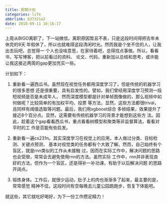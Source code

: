 ```yaml
---
title: 假期计划
categories: life
abbrlink: b37321a2
date: 2018-09-11 10:16:17
---
```

上周从BIGO离职了，下一站微信。离职原因暂且不表，只是这段时间得把去年未休完的9天
年假休了，所以也就难得这段清闲时光。然而我是个坐不住的人，让我出去玩吧，总觉得一
个人也没啥意思，在家待着吧，总得找点事做。所以，看看书，写写博客，把以前看过的资料、
论文、代码，重新加以总结和思考，或许能让我这接近两周的gap更加充实一些。

计划如下：
1. 重新看一遍西瓜书。虽然现在视觉任务都用深度学习了，但是传统的机器学习的很多思想
还是很重要，具有启发性的。譬如，我们曾经用深度学习预测一段短视频是否是未成年人，
然而深度模型都是针对单帧图像做的，那么视频中如何做呢？比较简单的有加权平均、投票
等方法，显然，这些方法都很trival，且同样有阈值选取等问题。最后，我们用xgboost综合
多帧结果，效果提升了接近8个百分点。显然，这需要有传统机器学习的背景才能想到这些方
法。因此，趁着这个gap看看西瓜书，重点看看树模型和聚类等非监督算法，看看对平时的工
作是否能有些启发。

2. 重新看一遍cs231n。其实深度学习在视觉上的应用，本人做过分类、目标检测、关键点预测，
基本对视觉类的任务都有个大致了解。然而，自己始终有个盲区，就是rnn类似的工作从未接触
过，因而在实际工作中，解决问题的思路也会受限，常常会去避免使用rnn的方法。虽然实际
工作中，rnn并非表现良好的方法，但作为一个盲区，还是得补一补功课，有助于以后解决问题
的思路开阔点。

3. 锻炼身体。工作后，就很少运动，肚子上的肉也渐渐多了起来，最主要的是，常常感觉
精神不佳。这段时间有空每晚去儿童公园跑跑步，恢复下体能吧。

就这些，其它就吃好喝好，为下一份工作攒足精力！
